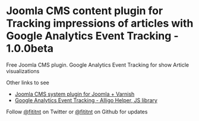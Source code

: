 # Joomla CMS content plugin for Tracking impressions of articles with Google Analytics Event Tracking - 1.0.0beta
Free Joomla CMS plugin. Google Analytics Event Tracking for show Article visualizations

Other links to see
- [Joomla CMS system plugin for Joomla + Varnish](https://github.com/alligo/plg_system_alligovarnish)
- [Google Analytics Event Tracking - Alligo Helper, JS library](https://github.com/alligo/google-analytics-event-tracking)

Follow [@fititnt](https://twitter.com/fititnt) on Twitter or
[@fititnt](https://github.com/fititnt) on Github for updates